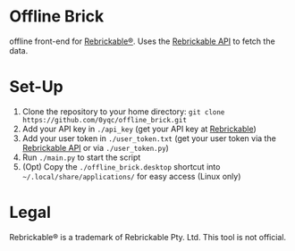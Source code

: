 # Offline Brick
offline front-end for [Rebrickable®](https://rebrickable.com/). Uses the [Rebrickable API](https://rebrickable.com/api/v3/docs/) to fetch the data.

# Set-Up

1. Clone the repository to your home directory: `git clone https://github.com/0yqc/offline_brick.git`
2. Add your API key in `./api_key` (get your API key at [Rebrickable](https://rebrickable.com/))
3. Add your user token in `./user_token.txt` (get your user token via the [Rebrickable API](https://rebrickable.com/api/v3/docs/) or via `./user_token.py`)
4. Run `./main.py` to start the script
5. (Opt) Copy the `./offline_brick.desktop` shortcut into `~/.local/share/applications/` for easy access (Linux only)

# Legal

Rebrickable® is a trademark of Rebrickable Pty. Ltd. This tool is not official.